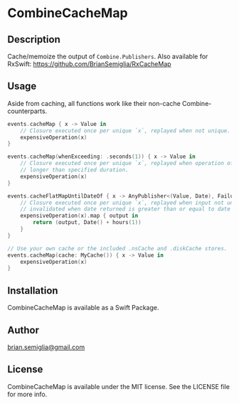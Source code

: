 # CombineCacheMap

## Description

Cache/memoize the output of `Combine.Publishers`. Also available for RxSwift: https://github.com/BrianSemiglia/RxCacheMap

## Usage

Aside from caching, all functions work like their non-cache Combine-counterparts.

```swift
events.cacheMap { x -> Value in
    // Closure executed once per unique `x`, replayed when not unique.
    expensiveOperation(x)
}

events.cacheMap(whenExceeding: .seconds(1)) { x -> Value in
    // Closure executed once per unique `x`, replayed when operation of unique value took 
    // longer than specified duration.
    expensiveOperation(x)
}

events.cacheFlatMapUntilDateOf { x -> AnyPublisher<(Value, Date), Failure> in
    // Closure executed once per unique `x`, replayed when input not unique. Cache 
    // invalidated when date returned is greater than or equal to date of map execution.
    expensiveOperation(x).map { output in 
        return (output, Date() + hours(1))
    }
}

// Use your own cache or the included .nsCache and .diskCache stores.
events.cacheMap(cache: MyCache()) { x -> Value in
    expensiveOperation(x)
}
```

## Installation

CombineCacheMap is available as a Swift Package.

## Author

brian.semiglia@gmail.com

## License

CombineCacheMap is available under the MIT license. See the LICENSE file for more info.
